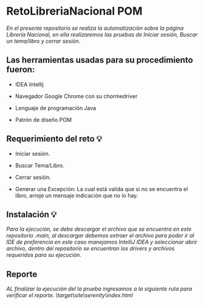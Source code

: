 # RetoLibreriaNacional POM

_En el presente repositorio se realiza la automatización sobre la página Librería Nacional, en ella realizaremos las pruebas de Iniciar sesión, Buscar un tema/libro y cerrar sesión._

## Las herramientas usadas para su procedimiento fueron:

* IDEA Intellij

* Navegador Google Chrome con su chormedriver

* Lenguaje de programación Java

* Patrón de diseño POM

## Requerimiento del reto :bulb:

* Iniciar sesión.

* Buscar Tema/Libro.

* Cerrar sesión.

* Generar una Excepción: La cual está valida que si no se encuentra el libro, arroje  un mensaje indicación que no lo hay.

## Instalación :bulb:

_Para la ejecución, se debe descargar el archivo que se encuentra en este repositorio .main, al descargar debemos extraer el archivo para poder ir al IDE de preferencia en este caso manejamos IntelliJ IDEA y seleccionar abrir archivo, dentro del repositorio se encuentran los drivers y archivos requeridos para su ejecución._

## Reporte

_AL finalizar la ejecución del la prueba ingresamos a la siguiente ruta para verificar el reporte._
_<ProyectoName>\target\site\serenity\index.html_
  



